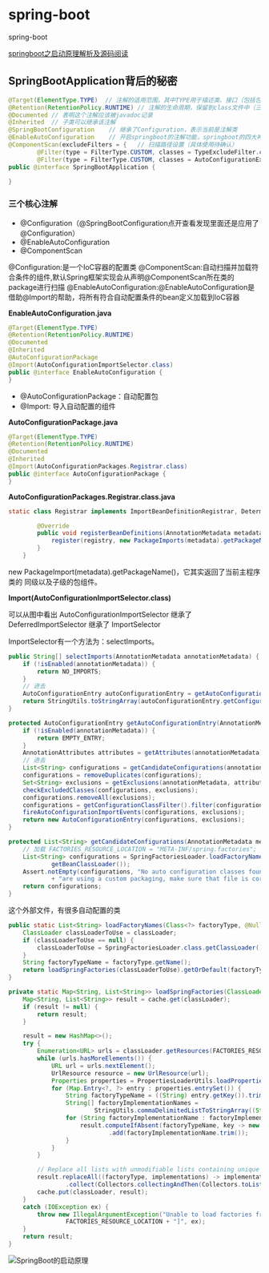 # spring-boot
spring-boot

[springboot之启动原理解析及源码阅读](https://www.cnblogs.com/shamo89/p/8184960.html)

## SpringBootApplication背后的秘密

```java
@Target(ElementType.TYPE)  // 注解的适用范围，其中TYPE用于描述类、接口（包括包注解类型）或enum声明
@Retention(RetentionPolicy.RUNTIME) // 注解的生命周期，保留到class文件中（三个生命周期）
@Documented // 表明这个注解应该被javadoc记录
@Inherited  // 子类可以继承该注解
@SpringBootConfiguration    // 继承了Configuration，表示当前是注解类
@EnableAutoConfiguration    // 开启springboot的注解功能，springboot的四大神器之一，其借助@import的帮助
@ComponentScan(excludeFilters = {   // 扫描路径设置（具体使用待确认）
        @Filter(type = FilterType.CUSTOM, classes = TypeExcludeFilter.class), 
		@Filter(type = FilterType.CUSTOM, classes = AutoConfigurationExcludeFilter.class) })
public @interface SpringBootApplication {
    
}
```

### 三个核心注解

* @Configuration（@SpringBootConfiguration点开查看发现里面还是应用了@Configuration）
* @EnableAutoConfiguration
* @ComponentScan

@Configuration:是一个IoC容器的配置类
@ComponentScan:自动扫描并加载符合条件的组件,默认Spring框架实现会从声明@ComponentScan所在类的package进行扫描
@EnableAutoConfiguration:@EnableAutoConfiguration是借助@Import的帮助，将所有符合自动配置条件的bean定义加载到IoC容器

**EnableAutoConfiguration.java**
```java
@Target(ElementType.TYPE)
@Retention(RetentionPolicy.RUNTIME)
@Documented
@Inherited
@AutoConfigurationPackage
@Import(AutoConfigurationImportSelector.class)
public @interface EnableAutoConfiguration {
}
```

* @AutoConfigurationPackage：自动配置包
* @Import: 导入自动配置的组件

**AutoConfigurationPackage.java**

```java
@Target(ElementType.TYPE)
@Retention(RetentionPolicy.RUNTIME)
@Documented
@Inherited
@Import(AutoConfigurationPackages.Registrar.class)
public @interface AutoConfigurationPackage {
}
```

**AutoConfigurationPackages.Registrar.class.java**
```java
static class Registrar implements ImportBeanDefinitionRegistrar, DeterminableImports {

		@Override
		public void registerBeanDefinitions(AnnotationMetadata metadata, BeanDefinitionRegistry registry) {
			register(registry, new PackageImports(metadata).getPackageNames().toArray(new String[0]));
		}
	}
```

new PackageImport(metadata).getPackageName()，它其实返回了当前主程序类的 同级以及子级的包组件。

**Import(AutoConfigurationImportSelector.class)**

可以从图中看出  AutoConfigurationImportSelector 继承了 DeferredImportSelector 继承了 ImportSelector

ImportSelector有一个方法为：selectImports。

```java
public String[] selectImports(AnnotationMetadata annotationMetadata) {
    if (!isEnabled(annotationMetadata)) {
        return NO_IMPORTS;
    }
    // 进去
    AutoConfigurationEntry autoConfigurationEntry = getAutoConfigurationEntry(annotationMetadata);
    return StringUtils.toStringArray(autoConfigurationEntry.getConfigurations());
}
```

```java
protected AutoConfigurationEntry getAutoConfigurationEntry(AnnotationMetadata annotationMetadata) {
    if (!isEnabled(annotationMetadata)) {
        return EMPTY_ENTRY;
    }
    AnnotationAttributes attributes = getAttributes(annotationMetadata);
    // 进去
    List<String> configurations = getCandidateConfigurations(annotationMetadata, attributes);
    configurations = removeDuplicates(configurations);
    Set<String> exclusions = getExclusions(annotationMetadata, attributes);
    checkExcludedClasses(configurations, exclusions);
    configurations.removeAll(exclusions);
    configurations = getConfigurationClassFilter().filter(configurations);
    fireAutoConfigurationImportEvents(configurations, exclusions);
    return new AutoConfigurationEntry(configurations, exclusions);
}
```

```java
protected List<String> getCandidateConfigurations(AnnotationMetadata metadata, AnnotationAttributes attributes) {
    // 加载 FACTORIES_RESOURCE_LOCATION = "META-INF/spring.factories";
    List<String> configurations = SpringFactoriesLoader.loadFactoryNames(getSpringFactoriesLoaderFactoryClass(),
            getBeanClassLoader());
    Assert.notEmpty(configurations, "No auto configuration classes found in META-INF/spring.factories. If you "
            + "are using a custom packaging, make sure that file is correct.");
    return configurations;
}
```

这个外部文件，有很多自动配置的类

```java
public static List<String> loadFactoryNames(Class<?> factoryType, @Nullable ClassLoader classLoader) {
    ClassLoader classLoaderToUse = classLoader;
    if (classLoaderToUse == null) {
        classLoaderToUse = SpringFactoriesLoader.class.getClassLoader();
    }
    String factoryTypeName = factoryType.getName();
    return loadSpringFactories(classLoaderToUse).getOrDefault(factoryTypeName, Collections.emptyList());
}
```

```java
private static Map<String, List<String>> loadSpringFactories(ClassLoader classLoader) {
    Map<String, List<String>> result = cache.get(classLoader);
    if (result != null) {
        return result;
    }

    result = new HashMap<>();
    try {
        Enumeration<URL> urls = classLoader.getResources(FACTORIES_RESOURCE_LOCATION);
        while (urls.hasMoreElements()) {
            URL url = urls.nextElement();
            UrlResource resource = new UrlResource(url);
            Properties properties = PropertiesLoaderUtils.loadProperties(resource);
            for (Map.Entry<?, ?> entry : properties.entrySet()) {
                String factoryTypeName = ((String) entry.getKey()).trim();
                String[] factoryImplementationNames =
                        StringUtils.commaDelimitedListToStringArray((String) entry.getValue());
                for (String factoryImplementationName : factoryImplementationNames) {
                    result.computeIfAbsent(factoryTypeName, key -> new ArrayList<>())
                            .add(factoryImplementationName.trim());
                }
            }
        }

        // Replace all lists with unmodifiable lists containing unique elements
        result.replaceAll((factoryType, implementations) -> implementations.stream().distinct()
                .collect(Collectors.collectingAndThen(Collectors.toList(), Collections::unmodifiableList)));
        cache.put(classLoader, result);
    }
    catch (IOException ex) {
        throw new IllegalArgumentException("Unable to load factories from location [" +
                FACTORIES_RESOURCE_LOCATION + "]", ex);
    }
    return result;
}
```

![SpringBoot的启动原理](https://cdn.jsdelivr.net/gh/wudg/picgo@master/images/20220218200436.png)